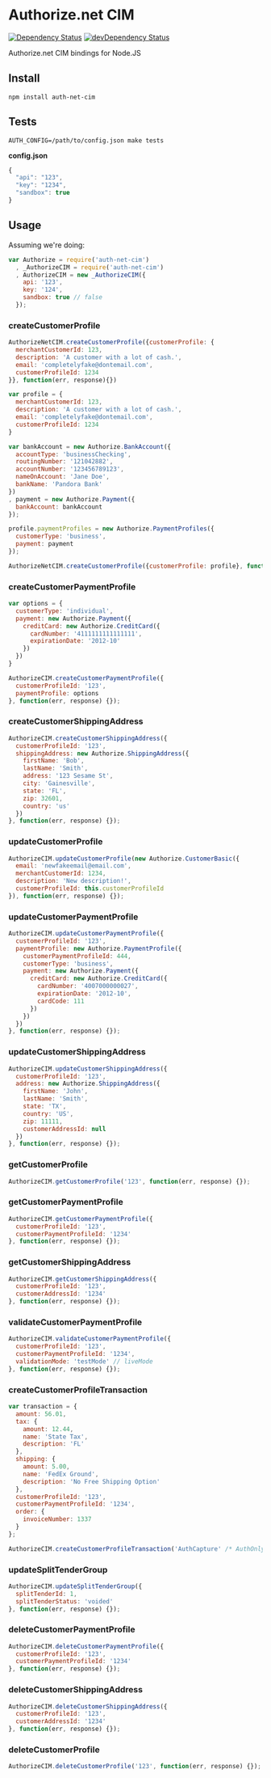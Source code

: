# Authorize.net CIM

[![Dependency Status](https://david-dm.org/durango/authorize-net-cim.svg?theme=shields.io)](https://david-dm.org/durango/authorize-net-cim) [![devDependency Status](https://david-dm.org/durango/authorize-net-cim/dev-status.svg?theme=shields.io)](https://david-dm.org/durango/authorize-net-cim#info=devDependencies)

Authorize.net CIM bindings for Node.JS

## Install

    npm install auth-net-cim

## Tests

    AUTH_CONFIG=/path/to/config.json make tests

**config.json**

```js
{
  "api": "123",
  "key": "1234",
  "sandbox": true
}
```

## Usage

Assuming we're doing:

```js
var Authorize = require('auth-net-cim')
  , _AuthorizeCIM = require('auth-net-cim')
  , AuthorizeCIM = new _AuthorizeCIM({
    api: '123',
    key: '124',
    sandbox: true // false
  });
```

### createCustomerProfile
```js
AuthorizeNetCIM.createCustomerProfile({customerProfile: {
  merchantCustomerId: 123,
  description: 'A customer with a lot of cash.',
  email: 'completelyfake@dontemail.com',
  customerProfileId: 1234
}}, function(err, response){})
```

```js
var profile = {
  merchantCustomerId: 123,
  description: 'A customer with a lot of cash.',
  email: 'completelyfake@dontemail.com',
  customerProfileId: 1234
}

var bankAccount = new Authorize.BankAccount({
  accountType: 'businessChecking',
  routingNumber: '121042882',
  accountNumber: '123456789123',
  nameOnAccount: 'Jane Doe',
  bankName: 'Pandora Bank'
})
, payment = new Authorize.Payment({
  bankAccount: bankAccount
});

profile.paymentProfiles = new Authorize.PaymentProfiles({
  customerType: 'business',
  payment: payment
});

AuthorizeNetCIM.createCustomerProfile({customerProfile: profile}, function(err, response){});
```

### createCustomerPaymentProfile
```js
var options = {
  customerType: 'individual',
  payment: new Authorize.Payment({
    creditCard: new Authorize.CreditCard({
      cardNumber: '4111111111111111',
      expirationDate: '2012-10'
    })
  })
}

AuthorizeCIM.createCustomerPaymentProfile({
  customerProfileId: '123',
  paymentProfile: options
}, function(err, response) {});
```

### createCustomerShippingAddress
```js
AuthorizeCIM.createCustomerShippingAddress({
  customerProfileId: '123',
  shippingAddress: new Authorize.ShippingAddress({
    firstName: 'Bob',
    lastName: 'Smith',
    address: '123 Sesame St',
    city: 'Gainesville',
    state: 'FL',
    zip: 32601,
    country: 'us'
  })
}, function(err, response) {});
```

### updateCustomerProfile
```js
AuthorizeCIM.updateCustomerProfile(new Authorize.CustomerBasic({
  email: 'newfakeemail@email.com',
  merchantCustomerId: 1234,
  description: 'New description!',
  customerProfileId: this.customerProfileId
}), function(err, response) {});
```

### updateCustomerPaymentProfile
```js
AuthorizeCIM.updateCustomerPaymentProfile({
  customerProfileId: '123',
  paymentProfile: new Authorize.PaymentProfile({
    customerPaymentProfileId: 444,
    customerType: 'business',
    payment: new Authorize.Payment({
      creditCard: new Authorize.CreditCard({
        cardNumber: '4007000000027',
        expirationDate: '2012-10',
        cardCode: 111
      })
    })
  })
}, function(err, response) {});
```

### updateCustomerShippingAddress
```js
AuthorizeCIM.updateCustomerShippingAddress({
  customerProfileId: '123',
  address: new Authorize.ShippingAddress({
    firstName: 'John',
    lastName: 'Smith',
    state: 'TX',
    country: 'US',
    zip: 11111,
    customerAddressId: null
  })
}, function(err, response) {});
```

### getCustomerProfile
```js
AuthorizeCIM.getCustomerProfile('123', function(err, response) {});
```

### getCustomerPaymentProfile
```js
AuthorizeCIM.getCustomerPaymentProfile({
  customerProfileId: '123',
  customerPaymentProfileId: '1234'
}, function(err, response) {});
```

### getCustomerShippingAddress
```js
AuthorizeCIM.getCustomerShippingAddress({
  customerProfileId: '123',
  customerAddressId: '1234'
}, function(err, response) {});
```

### validateCustomerPaymentProfile
```js
AuthorizeCIM.validateCustomerPaymentProfile({
  customerProfileId: '123',
  customerPaymentProfileId: '1234',
  validationMode: 'testMode' // liveMode
}, function(err, response) {});
```

### createCustomerProfileTransaction
```js
var transaction = {
  amount: 56.01,
  tax: {
    amount: 12.44,
    name: 'State Tax',
    description: 'FL'
  },
  shipping: {
    amount: 5.00,
    name: 'FedEx Ground',
    description: 'No Free Shipping Option'
  },
  customerProfileId: '123',
  customerPaymentProfileId: '1234',
  order: {
    invoiceNumber: 1337
  }
};

AuthorizeCIM.createCustomerProfileTransaction('AuthCapture' /* AuthOnly, CaptureOnly, PriorAuthCapture */, transaction, function(err, response) {});
```

### updateSplitTenderGroup
```js
AuthorizeCIM.updateSplitTenderGroup({
  splitTenderId: 1,
  splitTenderStatus: 'voided'
}, function(err, response) {});
```

### deleteCustomerPaymentProfile
```js
AuthorizeCIM.deleteCustomerPaymentProfile({
  customerProfileId: '123',
  customerPaymentProfileId: '1234'
}, function(err, response) {});
```

### deleteCustomerShippingAddress
```js
AuthorizeCIM.deleteCustomerShippingAddress({
  customerProfileId: '123',
  customerAddressId: '1234'
}, function(err, response) {});
```

### deleteCustomerProfile
```js
AuthorizeCIM.deleteCustomerProfile('123', function(err, response) {});
```
